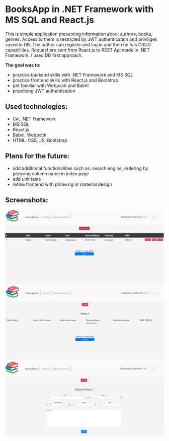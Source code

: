 # BooksApp in .NET Framework with MS SQL and React.js

This is simple application presenting information about authors, books, genres. Access to them is restricted by JWT authentication and priviliges saved in DB. The author can 
register and log in and then he has CRUD capabilities. Request are sent from React.js to REST Api made in .NET Framework. I used DB first approach.

**The goal was to:**
- practice backend skills with .NET Framework and MS SQL
- practice frontend skills with React.js and Bootstrap
- get familiar with Webpack and Babel
- practicing JWT authentication

## Used technologies:
- C#, .NET Framework
- MS SQL
- React.js
- Babel, Webpack
- HTML, CSS, JS, Bootstrap

## Plans for the future:
- add additional functionalities such as: search engine, ordering by pressing column name in index page
- add unit tests
- refine frontend with prime.ng or material design

## Screenshots:
<img src="Screenshots/1.PNG"/>
<img src="Screenshots/2.PNG"/>
<img src="Screenshots/3.PNG"/>
